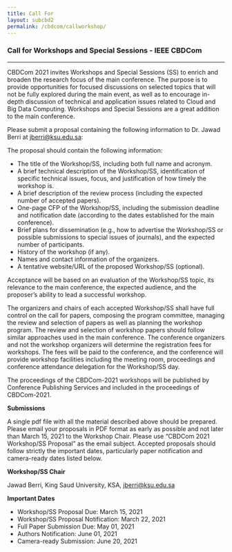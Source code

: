 ```yaml
---
title: Call For 
layout: subcbd2
permalink: /cbdcom/callworkshop/
---
```

<h3>Call for Workshops and Special Sessions - IEEE CBDCom</h3>

<hr/>
<p>CBDCom 2021 invites Workshops and Special Sessions (SS) to enrich and broaden the research focus of the main conference. The purpose is to provide opportunities for focused discussions on selected topics that will not be fully explored during the main event, as well as to encourage in-depth discussion of technical and application issues related to Cloud and Big Data Computing. Workshops and Special Sessions are a great addition to the main conference.
</p><p>
Please submit a proposal containing the following information to Dr. Jawad Berri at <a href="mailto:jberri@ksu.edu.sa">jberri@ksu.edu.sa</a>:
</p><p>The proposal should contain the following information:
</p>
<ul><li>The title of the Workshop/SS, including both full name and acronym.
</li><li>A brief technical description of the Workshop/SS, identification of specific technical issues, focus, and justification of how timely the workshop is.
</li><li>A brief description of the review process (including the expected number of accepted papers).
</li><li>One-page CFP of the Workshop/SS, including the submission deadline and notification date (according to the dates established for the main conference).
</li><li>Brief plans for dissemination (e.g., how to advertise the Workshop/SS or possible submissions to special issues of journals), and the expected number of participants.
</li><li>History of the workshop (if any).
</li><li>Names and contact information of the organizers.
</li><li>A tentative website/URL of the proposed Workshop/SS (optional).
 </li></ul>
<p>Acceptance will be based on an evaluation of the Workshop/SS topic, its relevance to the main conference, the expected audience, and the proposer’s ability to lead a successful workshop.
</p><p>The organizers and chairs of each accepted Workshop/SS shall have full control on the call for papers, composing the program committee, managing the review and selection of papers as well as planning the workshop program. The review and selection of workshop papers should follow similar approaches used in the main conference. The conference organizers and not the workshop organizers will determine the registration fees for workshops. The fees will be paid to the conference, and the conference will provide workshop facilities including the meeting room, proceedings and conference attendance delegation for the Workshop/SS day. 
</p><p>The proceedings of the CBDCom-2021 workshops will be published by Conference Publishing Services and included in the proceedings of CBDCom-2021.
</p><p><b>Submissions</b>
</p><p>A single pdf file with all the material described above should be prepared. Please email your proposals in PDF format as early as possible and not later than March 15, 2021 to the Workshop Chair. Please use “CBDCom 2021 Workshop/SS Proposal” as the email subject. Accepted proposals should follow strictly the important dates, particularly paper notification and camera-ready dates listed below.
</p><p><b>Workshop/SS Chair</b>
</p><p>Jawad Berri, King Saud University, KSA, <a href="mailto:jberri@ksu.edu.sa">jberri@ksu.edu.sa</a>
</p><p><b>Important Dates
</b></p>
<ul><li>Workshop/SS Proposal Due: March 15, 2021
</li><li>Workshop/SS Proposal Notification: March 22, 2021
</li><li>Full Paper Submission Due: May 01, 2021
</li><li>Authors Notification: June 01, 2021
</li><li>Camera-ready Submission: June 20, 2021
 </li></ul>

